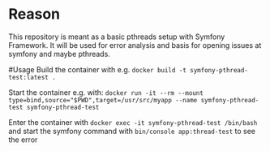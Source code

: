 # Reason
This repository is meant as a basic pthreads setup with Symfony Framework.
It will be used for error analysis and basis for opening issues at symfony and maybe pthreads.

#Usage
Build the container with e.g. `docker build -t symfony-pthread-test:latest . `

Start the container e.g. with: `docker run -it --rm --mount type=bind,source="$PWD",target=/usr/src/myapp --name symfony-pthread-test symfony-pthread-test`

Enter the container with `docker exec -it symfony-pthread-test /bin/bash` and start the symfony command with `bin/console app:thread-test` to see the error



